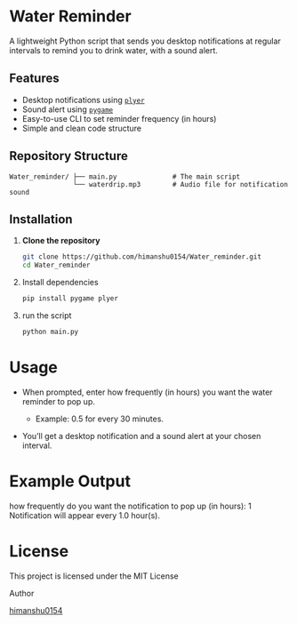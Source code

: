 # Water Reminder

A lightweight Python script that sends you desktop notifications at regular intervals to remind you to drink water, with a sound alert.

## Features

- Desktop notifications using [`plyer`](https://plyer.readthedocs.io/en/latest/)
- Sound alert using [`pygame`](https://www.pygame.org/)
- Easy-to-use CLI to set reminder frequency (in hours)
- Simple and clean code structure

## Repository Structure
```
Water_reminder/ ├── main.py              # The main script 
                └── waterdrip.mp3        # Audio file for notification sound
```
## Installation

1. **Clone the repository**

    ```bash
    git clone https://github.com/himanshu0154/Water_reminder.git
    cd Water_reminder

2. Install dependencies
    
    ```bash
    pip install pygame plyer

3. run the script 

    ```bash
    python main.py

# Usage

* When prompted, enter how frequently (in hours) you want the water reminder to pop up.

    * Example: 0.5 for every 30 minutes.


* You’ll get a desktop notification and a sound alert at your chosen interval.


# Example Output

how frequently do you want the notification to pop up (in hours): 1
Notification will appear every 1.0 hour(s).

# License

This project is licensed under the MIT License

Author 

[himanshu0154](https://github.com/himanshu0154)